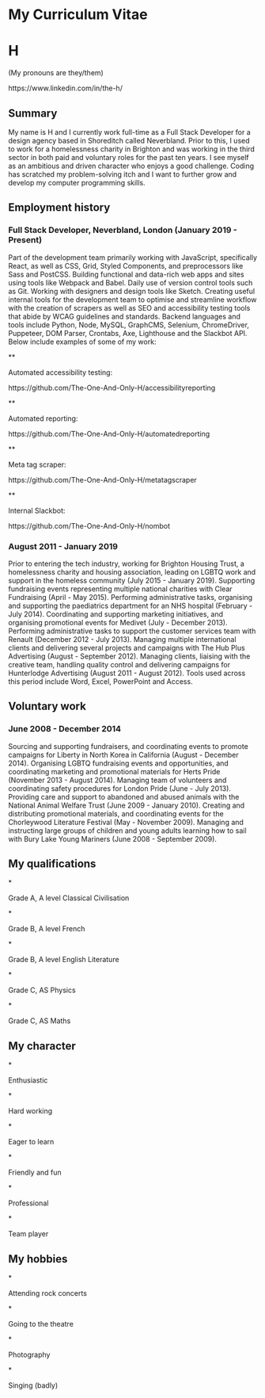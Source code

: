 # My Curriculum Vitae

<h1>H</h1>
<p>(My pronouns are they/them)</p>
<p>https://www.linkedin.com/in/the-h/</p>

<h2>Summary</h2>
<p>My name is H and I currently work full-time as a Full Stack Developer for a design agency based in Shoreditch called Neverbland. Prior to this, I used to work for a homelessness charity in Brighton and was working in the third sector in both paid and voluntary roles for the past ten years. I see myself as an ambitious and driven character who enjoys a good challenge. Coding has scratched my problem-solving itch and I want to further grow and develop my computer programming skills.</p>

<h2>Employment history</h2>	
<h3>Full Stack Developer, Neverbland, London (January 2019 - Present)</h3>
<p>Part of the development team primarily working with JavaScript, specifically React, as well as CSS, Grid, Styled Components, and  preprocessors like Sass and PostCSS. Building functional and data-rich web apps and sites using tools like Webpack and Babel. Daily use of version control tools such as Git. Working with designers and design tools like Sketch. Creating useful internal tools for the development team to optimise and streamline workflow with the creation of scrapers as well as SEO and accessibility testing tools that abide by WCAG guidelines and standards. Backend languages and tools include Python, Node, MySQL, GraphCMS, Selenium, ChromeDriver, Puppeteer, DOM Parser, Crontabs, Axe, Lighthouse and the Slackbot API. Below include examples of some of my work:</p>

**<p>Automated accessibility testing:</p>
<p>https://github.com/The-One-And-Only-H/accessibilityreporting</p>
**<p>Automated reporting:</p>
<p>https://github.com/The-One-And-Only-H/automatedreporting</p>
**<p>Meta tag scraper:</p>
<p>https://github.com/The-One-And-Only-H/metatagscraper</p>
**<p>Internal Slackbot:</p>
<p>https://github.com/The-One-And-Only-H/nombot</p>

<h3>August 2011 - January 2019</h3>
<p>Prior to entering the tech industry, working for Brighton Housing Trust, a homelessness charity and housing association, leading on LGBTQ work and support in the homeless community (July 2015 - January 2019). Supporting fundraising events representing multiple national charities with Clear Fundraising (April - May 2015). Performing administrative tasks, organising and supporting the paediatrics department for an NHS hospital (February - July 2014). Coordinating and supporting marketing initiatives, and organising promotional events for Medivet (July - December 2013). Performing administrative tasks to support the customer services team with Renault (December 2012 - July 2013). Managing multiple international clients and delivering several projects and campaigns with The Hub Plus Advertising (August - September 2012). Managing clients, liaising with the creative team, handling quality control and delivering campaigns for Hunterlodge Advertising (August 2011 - August 2012). Tools used across this period include Word, Excel, PowerPoint and Access.</p>

<h2>Voluntary work</h2>
<h3>June 2008 - December 2014</h3>
<p>Sourcing and supporting fundraisers, and coordinating events to promote campaigns for Liberty in North Korea in California (August - December 2014). Organising LGBTQ fundraising events and opportunities, and coordinating marketing and promotional materials for Herts Pride (November 2013 - August 2014). Managing team of volunteers and coordinating safety procedures for London Pride (June - July 2013). Providing care and support to abandoned and abused animals with the National Animal Welfare Trust (June 2009 - January 2010). Creating and distributing promotional materials, and coordinating events for the Chorleywood Literature Festival (May - November 2009). Managing and instructing large groups of children and young adults learning how to sail with Bury Lake Young Mariners (June 2008 - September 2009).</p>

<h2>My qualifications</h2>
* <p>Grade A, A level Classical Civilisation</p>
* <p>Grade B, A level French</p>
* <p>Grade B, A level English Literature</p>
* <p>Grade C, AS Physics</p>
* <p>Grade C, AS Maths</p>

<h2>My character</h2>
* <p>Enthusiastic</p>
* <p>Hard working</p>
* <p>Eager to learn</p>
* <p>Friendly and fun</p>
* <p>Professional</p>
* <p>Team player</p>

<h2>My hobbies</h2>
* <p>Attending rock concerts</p>
* <p>Going to the theatre</p>
* <p>Photography</p>
* <p>Singing (badly)</p> 

